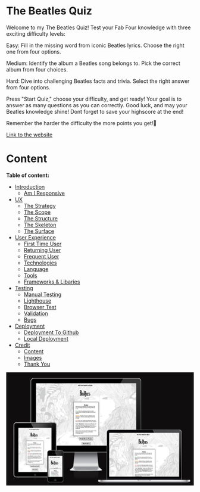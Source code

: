 # The Beatles Quiz
<a id=introduction></a>

Welcome to my The Beatles Quiz! Test your Fab Four knowledge with three exciting difficulty levels:

Easy: Fill in the missing word from iconic Beatles lyrics. Choose the right one from four options.

Medium: Identify the album a Beatles song belongs to. Pick the correct album from four choices.

Hard: Dive into challenging Beatles facts and trivia. Select the right answer from four options.

Press "Start Quiz," choose your difficulty, and get ready! Your goal is to answer as many questions as you can correctly. Good luck, and may your Beatles knowledge shine! 
Dont forget to save your highscore at the end!

Remember the harder the difficulty the more points you get!🎸

[Link to the website](https://jorgendif.github.io/the-beatles-quiz/index.html)

# Content
**Table of content:**
* [Introduction](#introduction)
   * [Am I Responsive](#responsive)
* [UX](#ux)
   * [The Strategy](#the-strategy)
   * [The Scope](#the-scope)
   * [The Structure](#the-structure)
   * [The Skeleton](#the-skeleton)
   * [The Surface](#the-surface)
*   [User Experience](#user-experience) 
    * [First Time User](#first-time-user)
    * [Returning User](#returning-user)
    * [Frequent User](#frequent-user)
    *   [Technologies](#technologies)
    * [Language](#language) 
    * [Tools](#tools)
    * [Frameworks & Libaries](#frameworks-libaries) 
*   [Testing](#testing)
    * [Manual Testing](#manual-testing)
    * [Lighthouse](#lighthouse)
    * [Browser Test](#browser-test)
    * [Validation](#validation)
    * [Bugs](#bugs)
*   [Deployment](#deployment) 
     * [Deployment To Github](#deployment-to-github)
     * [Local Deployment](#local-deployment)
*   [Credit](#credit)
     * [Content](#credit-content)
     * [Images](#images)
     * [Thank You](#thank-you)



<a id=responsive>

![Alt text](assets/images/ami-responsive-beatles.png)

<a id=ux>

<a id=the-strategy>



<a id=the-scope>



<a id=the-structure>


<a id=the-skeleton>


<a id=the-surface>


<a id=ux>


<a id=first-time-user>


<a id=returning-user>


<a id=frequent-user>
     